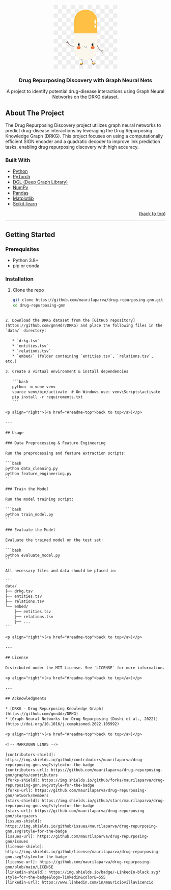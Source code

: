 
<!-- Improved compatibility of back to top link -->

<a id="readme-top"></a>

<!-- PROJECT LOGO -->

<br />
<div align="center">
  <img src="images/logo.png" alt="Drug Repurposing Discovery Logo" width="200" height="200">
  <h3 align="center">Drug Repurposing Discovery with Graph Neural Nets</h3>
  <p align="center">
    A project to identify potential drug-disease interactions using Graph Neural Networks on the DRKG dataset.
  </p>
</div>

## About The Project

The Drug Repurposing Discovery project utilizes graph neural networks to predict drug-disease interactions by leveraging the Drug Repurposing Knowledge Graph (DRKG). This project focuses on using a computationally efficient SIGN encoder and a quadratic decoder to improve link prediction tasks, enabling drug repurposing discovery with high accuracy.

### Built With

* [Python](https://www.python.org/)
* [PyTorch](https://pytorch.org/)
* [DGL (Deep Graph Library)](https://www.dgl.ai/)
* [NumPy](https://numpy.org/)
* [Pandas](https://pandas.pydata.org/)
* [Matplotlib](https://matplotlib.org/)
* [Scikit-learn](https://scikit-learn.org/stable/)

<p align="right">(<a href="#readme-top">back to top</a>)</p>

---

## Getting Started

### Prerequisites

* Python 3.8+
* pip or conda

### Installation

1. Clone the repo

   ```bash
   git clone https://github.com/maurilaparva/drug-repurposing-gnn.git
   cd drug-repurposing-gnn
````

2. Download the DRKG dataset from the [GitHub repository](https://github.com/gnn4dr/DRKG) and place the following files in the `data/` directory:

   * `drkg.tsv`
   * `entities.tsv`
   * `relations.tsv`
   * `embed/` (folder containing `entities.tsv`, `relations.tsv`, etc.)

3. Create a virtual environment & install dependencies

   ```bash
   python -m venv venv
   source venv/bin/activate  # On Windows use: venv\Scripts\activate
   pip install -r requirements.txt
   ```

<p align="right">(<a href="#readme-top">back to top</a>)</p>

---

## Usage

### Data Preprocessing & Feature Engineering

Run the preprocessing and feature extraction scripts:

```bash
python data_cleaning.py
python feature_engineering.py
```

### Train the Model

Run the model training script:

```bash
python train_model.py
```

### Evaluate the Model

Evaluate the trained model on the test set:

```bash
python evaluate_model.py
```

All necessary files and data should be placed in:

```
data/
├── drkg.tsv
├── entities.tsv
├── relations.tsv
└── embed/
    ├── entities.tsv
    ├── relations.tsv
    ├── ...
```

<p align="right">(<a href="#readme-top">back to top</a>)</p>

---

## License

Distributed under the MIT License. See `LICENSE` for more information.

<p align="right">(<a href="#readme-top">back to top</a>)</p>

---

## Acknowledgments

* [DRKG - Drug Repurposing Knowledge Graph](https://github.com/gnn4dr/DRKG)
* [Graph Neural Networks for Drug Repurposing (Doshi et al., 2022)](https://doi.org/10.1016/j.compbiomed.2022.105992)

<p align="right">(<a href="#readme-top">back to top</a>)</p>

<!-- MARKDOWN LINKS -->

[contributors-shield]: https://img.shields.io/github/contributors/maurilaparva/drug-repurposing-gnn.svg?style=for-the-badge
[contributors-url]: https://github.com/maurilaparva/drug-repurposing-gnn/graphs/contributors
[forks-shield]: https://img.shields.io/github/forks/maurilaparva/drug-repurposing-gnn.svg?style=for-the-badge
[forks-url]: https://github.com/maurilaparva/drug-repurposing-gnn/network/members
[stars-shield]: https://img.shields.io/github/stars/maurilaparva/drug-repurposing-gnn.svg?style=for-the-badge
[stars-url]: https://github.com/maurilaparva/drug-repurposing-gnn/stargazers
[issues-shield]: https://img.shields.io/github/issues/maurilaparva/drug-repurposing-gnn.svg?style=for-the-badge
[issues-url]: https://github.com/maurilaparva/drug-repurposing-gnn/issues
[license-shield]: https://img.shields.io/github/license/maurilaparva/drug-repurposing-gnn.svg?style=for-the-badge
[license-url]: https://github.com/maurilaparva/drug-repurposing-gnn/blob/main/LICENSE
[linkedin-shield]: https://img.shields.io/badge/-LinkedIn-black.svg?style=for-the-badge&logo=linkedin&colorB=555
[linkedin-url]: https://www.linkedin.com/in/mauriciovillavicencio

